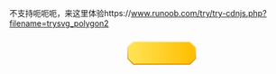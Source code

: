 不支持呃呃呃，来这里体验https://www.runoob.com/try/try-cdnjs.php?filename=trysvg_polygon2

<!DOCTYPE html>
<html>
<body>
<svg height="250" width="500">
  <defs>
    <linearGradient id="grad1" x1="0%" y1="0%" x2="0%" y2="100%">
      <stop offset="0" stop-color="#fff1b0"/>
      <stop offset="1" stop-color="#df9400"/>
    </linearGradient>
    <linearGradient id ="grad2" x1="100%" y1="0%" x2="0%" y2="0%"> 
<stop offset ="0" stop-color ="#ffbd00"/> 
<stop offset ="1" stop-color ="#ffe456"/> 
</linearGradient> 
  </defs>
  <polygon points="220,10 320,10 330,20 330,40 320,50 220,50 210,40 210,20" style="fill:url(#grad2);stroke:url(#grad1);stroke-width:2"/>
</svg>
</body>
</html>

